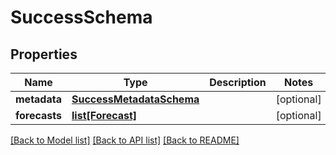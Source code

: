 # SuccessSchema

## Properties
Name | Type | Description | Notes
------------ | ------------- | ------------- | -------------
**metadata** | [**SuccessMetadataSchema**](SuccessMetadataSchema.md) |  | [optional] 
**forecasts** | [**list[Forecast]**](Forecast.md) |  | [optional] 

[[Back to Model list]](../README.md#documentation-for-models) [[Back to API list]](../README.md#documentation-for-api-endpoints) [[Back to README]](../README.md)


